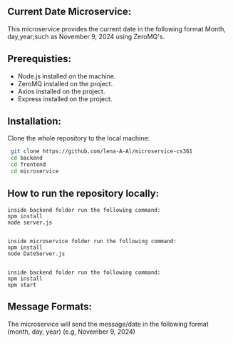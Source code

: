 ## Current Date Microservice:
 This microservice provides the current date in the following format Month, day,year;such as November 9, 2024 using ZeroMQ's.


 ## Prerequisties:
 * Node.js installed on the machine.
 * ZeroMQ installed on the project.
 * Axios installed on the project. 
 * Express installed on the project. 


## Installation:
Clone the whole repository to the local machine:
  ```bash
   git clone https://github.com/lena-A-Al/microservice-cs361
   cd backend
   cd frontend
   cd microservice
```

## How to run the repository locally:
```
inside backend folder run the following command:
npm install
node server.js


inside microservice folder run the following command:
npm install 
node DateServer.js


inside backend folder run the following command:
npm install
npm start
```

## Message Formats:
The microservice will send the message/date in the following format (month, day, year)
(e.g, November 9, 2024)

